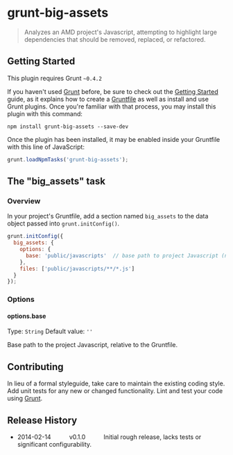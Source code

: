 # grunt-big-assets

> Analyzes an AMD project's Javascript, attempting to highlight large dependencies that should be removed, replaced, or refactored.

## Getting Started
This plugin requires Grunt `~0.4.2`

If you haven't used [Grunt](http://gruntjs.com/) before, be sure to check out the [Getting Started](http://gruntjs.com/getting-started) guide, as it explains how to create a [Gruntfile](http://gruntjs.com/sample-gruntfile) as well as install and use Grunt plugins. Once you're familiar with that process, you may install this plugin with this command:

```shell
npm install grunt-big-assets --save-dev
```

Once the plugin has been installed, it may be enabled inside your Gruntfile with this line of JavaScript:

```js
grunt.loadNpmTasks('grunt-big-assets');
```

## The "big_assets" task

### Overview
In your project's Gruntfile, add a section named `big_assets` to the data object passed into `grunt.initConfig()`.

```js
grunt.initConfig({
  big_assets: {
    options: {
      base: 'public/javascripts'  // base path to project Javascript (no trailing slash)
    },
    files: ['public/javascripts/**/*.js']
  }
});
```

### Options

#### options.base
Type: `String`
Default value: `''`

Base path to the project Javascript, relative to the Gruntfile.

## Contributing
In lieu of a formal styleguide, take care to maintain the existing coding style. Add unit tests for any new or changed functionality. Lint and test your code using [Grunt](http://gruntjs.com/).

## Release History

 * 2014-02-14   v0.1.0   Initial rough release, lacks tests or significant configurability.

